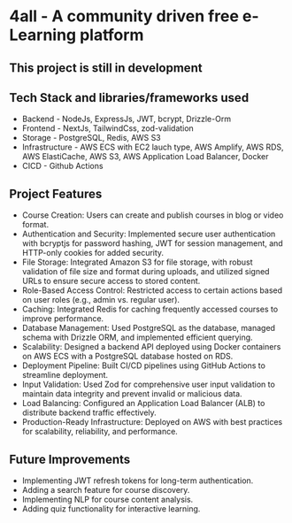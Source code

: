 # 4all - A community driven free e-Learning platform

## This project is still in development

## Tech Stack and libraries/frameworks used

- Backend - NodeJs, ExpressJs, JWT, bcrypt, Drizzle-Orm
- Frontend - NextJs, TailwindCss, zod-validation
- Storage - PostgreSQL, Redis, AWS S3
- Infrastructure - AWS ECS with EC2 lauch type, AWS Amplify, AWS RDS, AWS ElastiCache, AWS S3, AWS Application Load Balancer, Docker
- CICD - Github Actions

## Project Features

- Course Creation: Users can create and publish courses in blog or video format.
- Authentication and Security: Implemented secure user authentication with bcryptjs for password hashing, JWT for session management, and HTTP-only cookies for added security.
- File Storage: Integrated Amazon S3 for file storage, with robust validation of file size and format during uploads, and utilized signed URLs to ensure secure access to stored content.
- Role-Based Access Control: Restricted access to certain actions based on user roles (e.g., admin vs. regular user).
- Caching: Integrated Redis for caching frequently accessed courses to improve performance.
- Database Management: Used PostgreSQL as the database, managed schema with Drizzle ORM, and implemented efficient querying.
- Scalability: Designed a backend API deployed using Docker containers on AWS ECS with a PostgreSQL database hosted on RDS.
- Deployment Pipeline: Built CI/CD pipelines using GitHub Actions to streamline deployment.
- Input Validation: Used Zod for comprehensive user input validation to maintain data integrity and prevent invalid or malicious data.
- Load Balancing: Configured an Application Load Balancer (ALB) to distribute backend traffic effectively.
- Production-Ready Infrastructure: Deployed on AWS with best practices for scalability, reliability, and performance.

## Future Improvements

- Implementing JWT refresh tokens for long-term authentication.
- Adding a search feature for course discovery.
- Implementing NLP for course content analysis.
- Adding quiz functionality for interactive learning.
